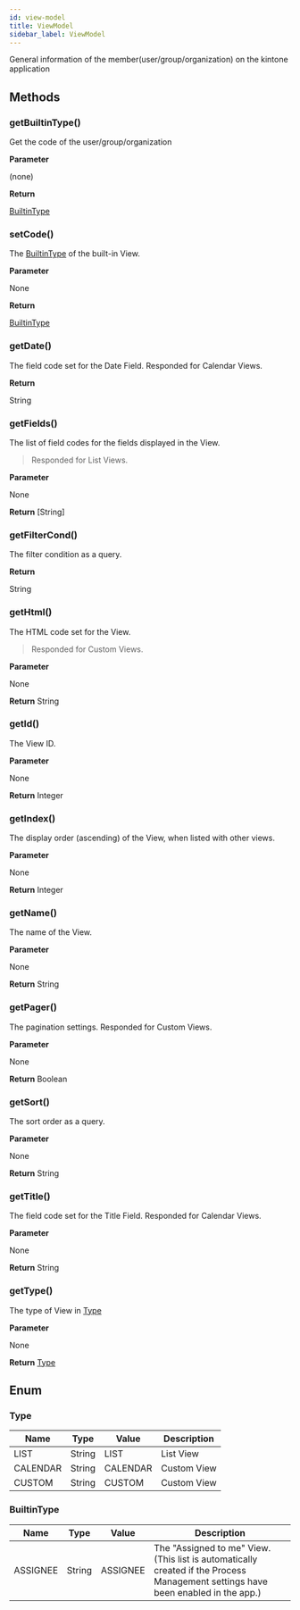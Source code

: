 ```yaml
---
id: view-model
title: ViewModel
sidebar_label: ViewModel
---
```


General information of the member(user/group/organization) on the kintone application

## Methods

### getBuiltinType()

Get the code of the user/group/organization

**Parameter**

(none)

**Return**

[BuiltinType](#builtintype)

### setCode()

The [BuiltinType](#BuiltinType) of the built-in View.

**Parameter**

None

**Return**

[BuiltinType](#BuiltinType)

### getDate()

The field code set for the Date Field. Responded for Calendar Views.

**Return**

String

### getFields()

The list of field codes for the fields displayed in the View.
> Responded for List Views.

**Parameter**

None

**Return**
[String]

### getFilterCond()

The filter condition as a query.

**Return**

String

### getHtml()

The HTML code set for the View. 
> Responded for Custom Views.

**Parameter**

None

**Return**
String

### getId()

The View ID.

**Parameter**

None

**Return**
Integer


### getIndex()

The display order (ascending) of the View, when listed with other views.

**Parameter**

None

**Return**
Integer


### getName()

The name of the View.

**Parameter**

None

**Return**
String


### getPager()

The pagination settings. 
Responded for Custom Views.

**Parameter**

None

**Return**
Boolean

### getSort()

The sort order as a query.

**Parameter**

None

**Return**
String

### getTitle()

The field code set for the Title Field. 
Responded for Calendar Views.

**Parameter**

None

**Return**
String

### getType()

The type of View in [Type](#type)

**Parameter**

None

**Return**
[Type](#type)

## Enum

### Type

| Name | Type | Value | Description |
| --- | --- | --- | --- |
| LIST | String | LIST | List View
| CALENDAR | String | CALENDAR | Custom View
| CUSTOM | String | CUSTOM | Custom View

### BuiltinType

| Name | Type | Value | Description |
| --- | --- | --- | --- |
| ASSIGNEE | String | ASSIGNEE | The "Assigned to me" View.(This list is automatically created if the Process Management settings have been enabled in the app.)